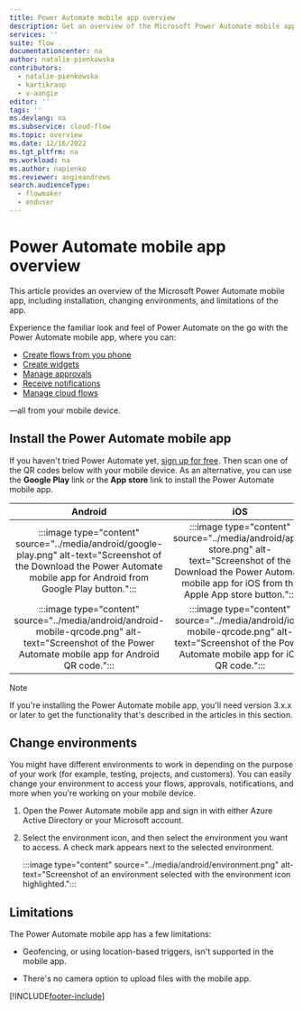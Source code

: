 ```yaml
---
title: Power Automate mobile app overview
description: Get an overview of the Microsoft Power Automate mobile app for Android and the Power Automate mobile app for iOS, including installation, changing environments, and limitations of the app.
services: ''
suite: flow
documentationcenter: na
author: natalie-pienkowska
contributors:
  - natalie-pienkowska
  - kartikraop
  - v-aangie
editor: ''
tags: ''
ms.devlang: na
ms.subservice: cloud-flow
ms.topic: overview
ms.date: 12/16/2022
ms.tgt_pltfrm: na
ms.workload: na
ms.author: napienko
ms.reviewer: angieandrews
search.audienceType: 
  - flowmaker
  - enduser
---
```


# Power Automate mobile app overview

This article provides an overview of the Microsoft Power Automate mobile app, including installation, changing environments, and limitations of the app.

Experience the familiar look and feel of Power Automate on the go with the Power Automate mobile app, where you can:

- [Create flows from you phone](mobile-create-flow.md)
- [Create widgets](widgets.md)
- [Manage approvals](manage-approvals.md)
- [Receive notifications](notifications.md)
- [Manage cloud flows](manage-cloud-flows.md)

&mdash;all from your mobile device.

## Install the Power Automate mobile app

If you haven't tried Power Automate yet, [sign up for free](../sign-up-sign-in.md). Then scan one of the QR codes below with your mobile device. As an alternative, you can use the **Google Play** link or the **App store** link to install the Power Automate mobile app.

| Android | iOS  |
| :---:   | :---:  |
| :::image type="content" source="../media/android/google-play.png" alt-text="Screenshot of the Download the Power Automate mobile app for Android from Google Play button.":::  | :::image type="content" source="../media/android/app-store.png" alt-text="Screenshot of the Download the Power Automate mobile app for iOS from the Apple App store button."::: |
| :::image type="content" source="../media/android/android-mobile-qrcode.png" alt-text="Screenshot of the Power Automate mobile app for Android QR code.":::  | :::image type="content" source="../media/android/ios-mobile-qrcode.png" alt-text="Screenshot of the Power Automate mobile app for iOS QR code.":::    |

> [!NOTE]
>
> If you're installing the Power Automate mobile app, you'll need version 3.x.x or later to get the functionality that's described in the articles in this section.

## Change environments

You might have different environments to work in depending on the purpose of your work (for example, testing, projects, and customers). You can easily change your environment to access your flows, approvals, notifications, and more when you're working on your mobile device.

1. Open the Power Automate mobile app and sign in with either Azure Active Directory or your Microsoft account.

1. Select the environment icon, and then select the environment you want to access. A check mark appears next to the selected environment.

    :::image type="content" source="../media/android/environment.png" alt-text="Screenshot of an environment selected with the environment icon highlighted.":::

## Limitations

The Power Automate mobile app  has a few limitations:

- Geofencing, or using location-based triggers, isn't supported in the mobile app.

- There's no camera option to upload files with the mobile app.

[!INCLUDE[footer-include](../includes/footer-banner.md)]
